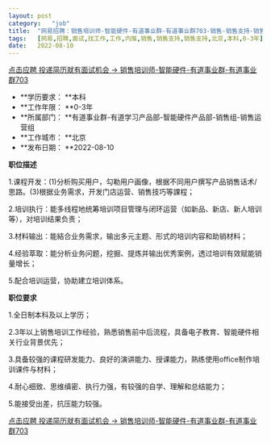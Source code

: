 ```yaml
---
layout:	post
category:	"job"
title:	"网易招聘：销售培训师-智能硬件-有道事业群-有道事业群703-销售-销售支持-销售支持-北京本科0-3年"
tags:	[网易,招聘,面试,找工作,工作,内推,销售,销售支持,销售支持,北京,本科,0-3年]
date:	2022-08-10
---
```


[点击应聘 投递简历就有面试机会 ->  销售培训师-智能硬件-有道事业群-有道事业群703](http://mobile.bole.netease.com/bole/boleDetail?id=41945&employeeId=346f03c3cda5f04c&key=all)



- **学历要求： **本科
- **工作年限： **0-3年
- **所属部门： **有道事业群-有道学习产品部-智能硬件产品部-销售组-销售运营组
- **工作城市： **北京
- **发布日期： **2022-08-10



**职位描述**

1.课程开发：(1)分析购买用户，勾勒用户画像，根据不同用户撰写产品销售话术/思路。(3)根据业务需求，开发门店运营、销售技巧等課程；

2.培训执行：能多线程地统筹培训项目管理与闭环运营（如新品、新店、新人培训等），对培训结果负责；

3.材料输出：能結合业务需求，输出多元主题、形式的培训内容和助销材料；

4.经验萃取：能分析业务问题，挖掘、提炼并输出优秀案例，透过培训有效赋能销量增长；

5.配合培训运营，协助建立培训体系。



**职位要求**

1.全日制本科及以上学历；

2.3年以上销售培训工作经验，熟悉销售前中后流程，具备电子教育、智能硬件相关行业背景优先；

3.具备较强的课程研发能力、良好的演讲能力、授课能力，熟练使用office制作培训课件与材料；

4.耐心细致、思维缜密、执行力强，有较强的自学、理解和总结能力；

5.能接受出差，抗压能力较强。



[点击应聘 投递简历就有面试机会 ->  销售培训师-智能硬件-有道事业群-有道事业群703](http://mobile.bole.netease.com/bole/boleDetail?id=41945&employeeId=346f03c3cda5f04c&key=all)